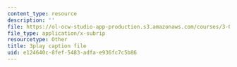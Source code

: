 ```yaml
---
content_type: resource
description: ''
file: https://ol-ocw-studio-app-production.s3.amazonaws.com/courses/3-091sc-introduction-to-solid-state-chemistry-fall-2010/e124640c8fef5483adfae936fc7c5b86_K30HeE8fEq8.vtt
file_type: application/x-subrip
resourcetype: Other
title: 3play caption file
uid: e124640c-8fef-5483-adfa-e936fc7c5b86
---
```

